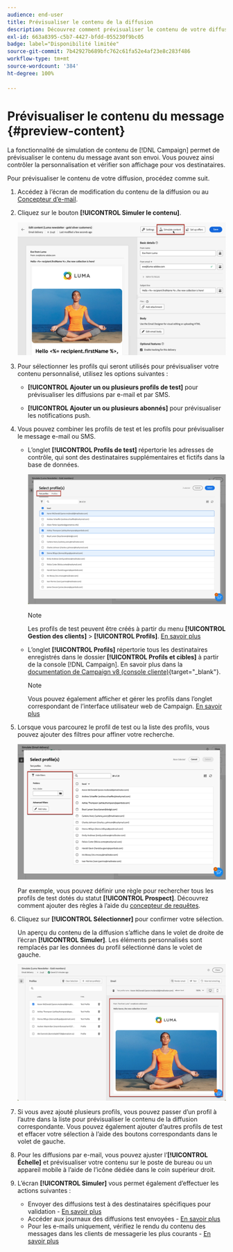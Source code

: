 ```yaml
---
audience: end-user
title: Prévisualiser le contenu de la diffusion
description: Découvrez comment prévisualiser le contenu de votre diffusion avec l’interface utilisateur web de Campaign.
exl-id: 663a8395-c5b7-4427-bfdd-055230f9bc05
badge: label="Disponibilité limitée"
source-git-commit: 7b42927b689bfc762c61fa52e4af23e8c283f486
workflow-type: tm+mt
source-wordcount: '384'
ht-degree: 100%

---
```



# Prévisualiser le contenu du message {#preview-content}

La fonctionnalité de simulation de contenu de [!DNL Campaign] permet de prévisualiser le contenu du message avant son envoi. Vous pouvez ainsi contrôler la personnalisation et vérifier son affichage pour vos destinataires.

Pour prévisualiser le contenu de votre diffusion, procédez comme suit.

1. Accédez à l’écran de modification du contenu de la diffusion ou au [Concepteur d’e-mail](../email/get-started-email-designer.md).

1. Cliquez sur le bouton **[!UICONTROL Simuler le contenu]**.

   ![](assets/simulate-button.png)

1. Pour sélectionner les profils qui seront utilisés pour prévisualiser votre contenu personnalisé, utilisez les options suivantes :

   * **[!UICONTROL Ajouter un ou plusieurs profils de test]** pour prévisualiser les diffusions par e-mail et par SMS.

   * **[!UICONTROL Ajouter un ou plusieurs abonnés]** pour prévisualiser les notifications push.

1. Vous pouvez combiner les profils de test et les profils pour prévisualiser le message e-mail ou SMS.

   * L’onglet **[!UICONTROL Profils de test]** répertorie les adresses de contrôle, qui sont des destinataires supplémentaires et fictifs dans la base de données.

     ![](assets/simulate-select-profiles.png)

     >[!NOTE]
     >
     >Les profils de test peuvent être créés à partir du menu **[!UICONTROL Gestion des clients]** > **[!UICONTROL Profils]**. [En savoir plus](../audience/test-profiles.md#create-test-profiles)

   * L’onglet **[!UICONTROL Profils]** répertorie tous les destinataires enregistrés dans le dossier **[!UICONTROL Profils et cibles]** à partir de la console [!DNL Campaign]. En savoir plus dans la [documentation de Campaign v8 (console cliente)](https://experienceleague.adobe.com/docs/campaign/campaign-v8/audience/view-profiles.html?lang=fr){target="_blank"}.

     >[!NOTE]
     >
     >Vous pouvez également afficher et gérer les profils dans l’onglet correspondant de l’interface utilisateur web de Campaign. [En savoir plus](../audience/about-recipients.md)

1. Lorsque vous parcourez le profil de test ou la liste des profils, vous pouvez ajouter des filtres pour affiner votre recherche.

   ![](assets/simulate-test-profile-filter.png)

   Par exemple, vous pouvez définir une règle pour rechercher tous les profils de test dotés du statut **[!UICONTROL Prospect]**. Découvrez comment ajouter des règles à l’aide du [concepteur de requêtes](../query/query-modeler-overview.md).

1. Cliquez sur **[!UICONTROL Sélectionner]** pour confirmer votre sélection.

   Un aperçu du contenu de la diffusion s’affiche dans le volet de droite de l’écran **[!UICONTROL Simuler]**. Les éléments personnalisés sont remplacés par les données du profil sélectionné dans le volet de gauche.

   ![](assets/simulate-preview.png)

1. Si vous avez ajouté plusieurs profils, vous pouvez passer d’un profil à l’autre dans la liste pour prévisualiser le contenu de la diffusion correspondante. Vous pouvez également ajouter d’autres profils de test et effacer votre sélection à l’aide des boutons correspondants dans le volet de gauche.

1. Pour les diffusions par e-mail, vous pouvez ajuster l’**[!UICONTROL Échelle]** et prévisualiser votre contenu sur le poste de bureau ou un appareil mobile à l’aide de l’icône dédiée dans le coin supérieur droit.

1. L’écran **[!UICONTROL Simuler]** vous permet également d’effectuer les actions suivantes :
   * Envoyer des diffusions test à des destinataires spécifiques pour validation - [En savoir plus](test-deliveries.md)
   * Accéder aux journaux des diffusions test envoyées - [En savoir plus](test-deliveries.md#access-test-deliveries)
   * Pour les e-mails uniquement, vérifiez le rendu du contenu des messages dans les clients de messagerie les plus courants - [En savoir plus](email-rendering.md)



